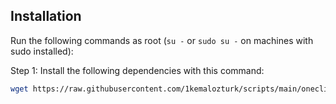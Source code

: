 ## Installation

Run the following commands as root (`su -` or `sudo su -` on machines with sudo installed):

Step 1: Install the following dependencies with this command:
```bash
wget https://raw.githubusercontent.com/1kemalozturk/scripts/main/oneclick.sh && chmod +x ./oneclick.sh && ./oneclick.sh
```

